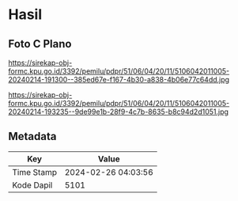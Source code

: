 # Hasil

## Foto C Plano

https://sirekap-obj-formc.kpu.go.id/3392/pemilu/pdpr/51/06/04/20/11/5106042011005-20240214-191300--385ed67e-f167-4b30-a838-4b06e77c64dd.jpg

https://sirekap-obj-formc.kpu.go.id/3392/pemilu/pdpr/51/06/04/20/11/5106042011005-20240214-193235--9de99e1b-28f9-4c7b-8635-b8c94d2d1051.jpg


## Metadata

| Key        | Value               |
| ---------- | ------------------- |
| Time Stamp | 2024-02-26 04:03:56 |
| Kode Dapil | 5101                |



